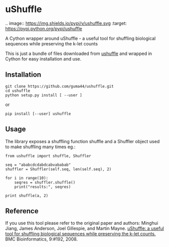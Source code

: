 uShuffle
========

.. image:: https://img.shields.io/pypi/v/ushuffle.svg
        :target: https://pypi.python.org/pypi/ushuffle

A Cython wrapper around uShuffle - a useful tool for shuffling biological sequences while preserving the k-let counts

This is just a bundle of files downloaded from [ushuffle](http://digital.cs.usu.edu/~mjiang/ushuffle/)
and wrapped in Cython for easy installation and use.

Installation
------------

```
git clone https://github.com/guma44/ushuffle.git
cd ushuffle
python setup.py install [ --user ]
```

or

```
pip install [--user] ushuffle
```

Usage
-----

The library exposes a shuffling function shuffle and a Shuffler object used to
make shuffling many times eg.:

```
from ushuffle import shuffle, Shuffler

seq = "ababcdcdabdcabvababab"
shuffler = Shuffler(self.seq, len(self.seq), 2)

for i in range(10):
    seqres = shuffler.shuffle()
    print("results:", seqres)

print shuffle(a, 2)
```


Reference
---------

If you use this tool please refer to the original paper and authors:
Minghui Jiang, James Anderson, Joel Gillespie, and Martin Mayne. [uShuffle: a useful tool for shuffling biological sequences while preserving the k-let counts.](http://bmcbioinformatics.biomedcentral.com/articles/10.1186/1471-2105-9-192) BMC Bioinformatics, 9:#192, 2008.

